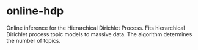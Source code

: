 # online-hdp
Online inference for the Hierarchical Dirichlet Process. Fits hierarchical Dirichlet process topic models to massive data. The algorithm determines the number of topics.
